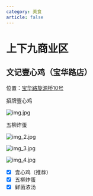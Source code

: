 ```yaml
---
category: 美食
article: false
---
```


# 上下九商业区

## 文记壹心鸡（宝华路店）

<span class="icon iconfont icon-locate"></span> 位置：<a href="https://ditu.amap.com/place/B00140UXW3" target="_blank">宝华路旋源桥10号</a>

招牌壹心鸡

![img.jpg](https://img.sherry4869.com/Blog/life/delicacies/guangzhou/lw/sxjsyq/wjyxj/img.jpg)

五柳炸蛋

![img_2.jpg](https://img.sherry4869.com/Blog/life/delicacies/guangzhou/lw/sxjsyq/wjyxj/img_2.jpg)

![img_3.jpg](https://img.sherry4869.com/Blog/life/delicacies/guangzhou/lw/sxjsyq/wjyxj/img_3.jpg)

![img_4.jpg](https://img.sherry4869.com/Blog/life/delicacies/guangzhou/lw/sxjsyq/wjyxj/img_4.jpg)

- [x] 壹心鸡（推荐）
- [x] 五柳炸蛋
- [x] 鲜菌浓汤